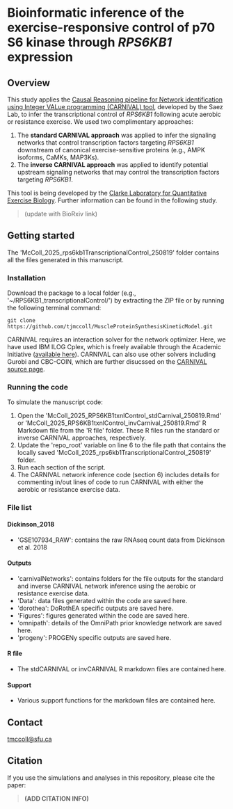 # Bioinformatic inference of the exercise-responsive control of p70 S6 kinase through *RPS6KB1* expression
## Overview
This study applies the [Causal Reasoning pipeline for Network identification using Integer VALue programming (CARNIVAL) tool](https://saezlab.github.io/CARNIVAL/), developed by the Saez Lab, to infer the transcriptional control of *RPS6KB1* following acute aerobic or resistance exercise. We used two complimentary approaches: 
1. The **standard CARNIVAL approach** was applied to infer the signaling networks that control transcription factors targeting *RPS6KB1* downstream of canonical exercise-sensitive proteins (e.g., AMPK isoforms, CaMKs, MAP3Ks).
2. The **inverse CARNIVAL approach** was applied to identify potential upstream signaling networks that may control the transcription factors targeting *RPS6KB1*.

This tool is being developed by the [Clarke Laboratory for Quantitative Exercise Biology](https://www.sfu.ca/clarkelab-bpk.html). Further information can be found in the following study.

> (update with BioRxiv link)

## Getting started
The 'McColl_2025_rps6kb1TranscriptionalControl_250819' folder contains all the files generated in this manuscript.

### Installation
Download the package to a local folder (e.g., '~/RPS6KB1_transcriptionalControl/') by extracting the ZIP file or by running the following terminal command: 
```
git clone https://github.com/tjmccoll/MuscleProteinSynthesisKineticModel.git
```
CARNIVAL requires an interaction solver for the network optimizer. Here, we have used IBM ILOG Cplex, which is freely available through the Academic Initiative ([available here](https://www.ibm.com/products/ilog-cplex-optimization-studio)). CARNIVAL can also use other solvers including Gurobi and CBC-COIN, which are further disucssed on the [CARNIVAL source page](https://saezlab.github.io/CARNIVAL/).

### Running the code
To simulate the manuscript code:
1. Open the 'McColl_2025_RPS6KB1txnlControl_stdCarnival_250819.Rmd' or 'McColl_2025_RPS6KB1txnlControl_invCarnival_250819.Rmd' R Markdown file from the 'R file' folder. These R files run the standard or inverse CARNIVAL approaches, respectively.
2. Update the 'repo_root' variable on line 6 to the file path that contains the locally saved 'McColl_2025_rps6kb1TranscriptionalControl_250819' folder.
3. Run each section of the script.
4. The CARNIVAL network inference code (section 6) includes details for commenting in/out lines of code to run CARNIVAL with either the aerobic or resistance exercise data.

### File list
#### Dickinson_2018
* 'GSE107934_RAW': contains the raw RNAseq count data from Dickinson et al. 2018
#### Outputs
* 'carnivalNetworks': contains folders for the file outputs for the standard and inverse CARNIVAL network inference using the aerobic or resistance exercise data.
* 'Data': data files generated within the code are saved here.
* 'dorothea': DoRothEA specific outputs are saved here.
* 'Figures': figures generated within the code are saved here.
* 'omnipath': details of the OmniPath prior knowledge network are saved here.
* 'progeny': PROGENy specific outputs are saved here.
#### R file
* The stdCARNIVAL or invCARNIVAL R markdown files are contained here.
#### Support
* Various support functions for the markdown files are contained here.

## Contact
tmccoll@sfu.ca

## Citation
If you use the simulations and analyses in this repository, please cite the paper:
> **(ADD CITATION INFO)**
